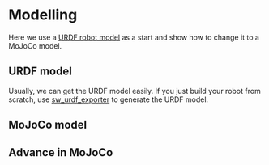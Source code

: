 # Modelling

Here we use a [URDF robot model](/) as a start and show how to change it to a MoJoCo model.

## URDF model

Usually, we can get the URDF model easily. If you just build your robot from scratch, use [sw_urdf_exporter](http://wiki.ros.org/sw_urdf_exporter) to generate the URDF model.

## MoJoCo model


## Advance in MoJoCo

